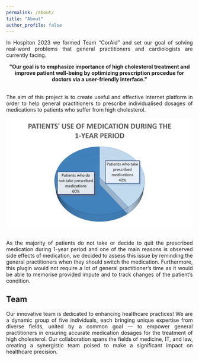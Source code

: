 ```yaml
---
permalink: /about/
title: "About"
author_profile: false
---
```


<style>
    .container {
        text-align: justify;
    }
    .citation {
        text-align: center;
    }
</style>

<div class="container">
<p>
In Hospiton 2023 we formed Team “CorAid” and set our goal of solving real-word problems that general practitioners and cardiologists are currently facing.
</p>

<div class="citation">
    <b>"Our goal is to emphasize importance of high cholesterol treatment and improve patient well-being by optimizing prescription procedue for doctors via a user-friendly interface."</b>
</div>
<br>
 
<p>
The aim of this project is to create useful and effective internet platform in order to help general practitioners to prescribe individualised dosages of medications to patients who suffer from high cholesterol.
</p>

<img src="https://raw.githubusercontent.com/JustasJanickas/hospiton-project/main/assets/images/60perc-graph.png" alt="Continuity of taking prescribed medicine">

<p>
<br>
As the majority of patients do not take or decide to quit the prescribed medication during 1-year period and one of the main reasons is observed side effects of medication, we decided to assess this issue by reminding the general practitioners when they should switch the medication. Furthermore, this plugin would not require a lot of general practitioner’s time as it would be able to memorise provided impute and to track changes of the patient’s condition.
</p>


<h2>Team</h2>

Our innovative team is dedicated to enhancing healthcare practices! We are a dynamic group of five individuals, each bringing unique expertise from diverse fields, united by a common goal — to empower general practitioners in ensuring accurate medication dosages for the treatment of high cholesterol. Our collaboration spans the fields of medicine, IT, and law, creating a synergistic team poised to make a significant impact on healthcare precision.
</div>